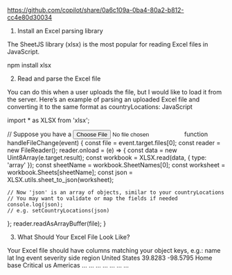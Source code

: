 https://github.com/copilot/share/0a6c109a-0ba4-80a2-b812-cc4e80d30034

1. Install an Excel parsing library

The SheetJS library (xlsx) is the most popular for reading Excel files in JavaScript.


npm install xlsx

2. Read and parse the Excel file

You can do this when a user uploads the file, but I would like to load it from the server. Here’s an example of parsing an uploaded Excel file and converting it to the same format as countryLocations:
JavaScript

import * as XLSX from 'xlsx';

// Suppose you have a <input type="file" onChange={handleFileChange} />
function handleFileChange(event) {
  const file = event.target.files[0];
  const reader = new FileReader();
  reader.onload = (e) => {
    const data = new Uint8Array(e.target.result);
    const workbook = XLSX.read(data, { type: 'array' });
    const sheetName = workbook.SheetNames[0];
    const worksheet = workbook.Sheets[sheetName];
    const json = XLSX.utils.sheet_to_json(worksheet);

    // Now 'json' is an array of objects, similar to your countryLocations
    // You may want to validate or map the fields if needed
    console.log(json);
    // e.g. setCountryLocations(json)
  };
  reader.readAsArrayBuffer(file);
}

3. What Should Your Excel File Look Like?

Your Excel file should have columns matching your object keys, e.g.:
name	lat	lng	event	severity	side	region
United States	39.8283	-98.5795	Home base	Critical	us	Americas
...	...	...	...	...	...	...




